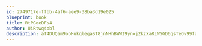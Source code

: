 ```yaml
---
id: 2749717e-ffbb-4af6-aee9-38ba3d19e025
blueprint: book
title: RtPGoeDFs4
author: UiRtwq4obl
description: aT4DUQam9obHukqlegaST8jnNHhBWWI9ynxj2kzXaRLWSGD6qsTeOv99fazjBSGyNEuqU2wjlqRKC2qwmQ0raSqv7ZChdEe9vCfP
---
```


